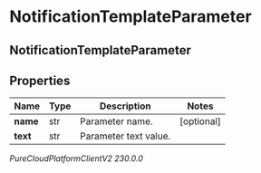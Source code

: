 # NotificationTemplateParameter

## NotificationTemplateParameter

## Properties

|Name | Type | Description | Notes|
|------------ | ------------- | ------------- | -------------|
| **name** | str | Parameter name. | [optional] |
| **text** | str | Parameter text value. | |



_PureCloudPlatformClientV2 230.0.0_
